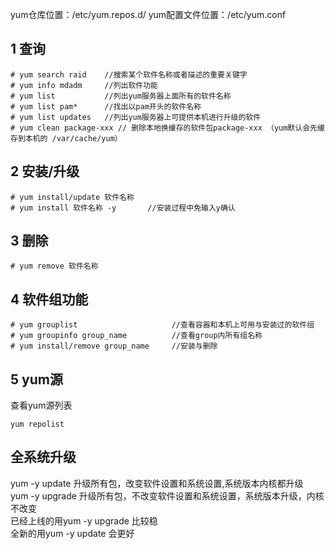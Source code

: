 yum仓库位置：/etc/yum.repos.d/
yum配置文件位置：/etc/yum.conf
## 1 查询

```
# yum search raid    //搜索某个软件名称或者描述的重要关键字
# yum info mdadm     //列出软件功能
# yum list			 //列出yum服务器上面所有的软件名称
# yum list pam*		 //找出以pam开头的软件名称
# yum list updates	 //列出yum服务器上可提供本机进行升级的软件
# yum clean package-xxx // 删除本地换缓存的软件包package-xxx （yum默认会先缓存到本机的 /var/cache/yum）
```

## 2 安装/升级

```
# yum install/update 软件名称 
# yum install 软件名称 -y 		//安装过程中免输入y确认
```

## 3 删除

```
# yum remove 软件名称
```

## 4 软件组功能

```
# yum grouplist			 			//查看容器和本机上可用与安装过的软件组
# yum groupinfo group_name     		//查看group内所有组名称
# yum install/remove group_name		//安装与删除 
```


## 5 yum源

查看yum源列表
```
yum repolist
```



## 全系统升级

yum -y update 升级所有包，改变软件设置和系统设置,系统版本内核都升级  
yum -y upgrade 升级所有包，不改变软件设置和系统设置，系统版本升级，内核不改变  
已经上线的用yum -y upgrade 比较稳  
全新的用yum -y update 会更好

